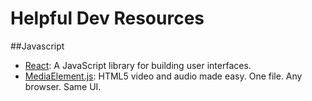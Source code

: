# Helpful Dev Resources

##Javascript
 - [React](http://facebook.github.io/react/): A JavaScript library for building user interfaces.
 - [MediaElement.js](http://mediaelementjs.com/): HTML5 video and audio made easy. One file. Any browser. Same UI.
